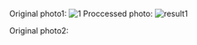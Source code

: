 Original photo1:
![1](https://user-images.githubusercontent.com/88210093/139859591-4e4e916b-ecc8-4c50-b31d-43a7fc2264ab.jpg)
Proccessed photo:
![result1](https://user-images.githubusercontent.com/88210093/139859689-058291cc-0023-487e-beb3-0481093fa635.jpg)

Original photo2:



